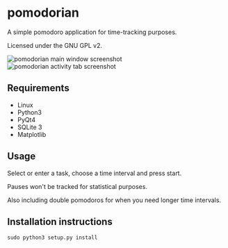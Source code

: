 pomodorian
==========

A simple pomodoro application for time-tracking purposes.

Licensed under the GNU GPL v2.

![pomodorian main window screenshot](https://i.imgur.com/jjX8PLo.png)
![pomodorian activity tab screenshot](https://i.imgur.com/trcz0zh.png)

## Requirements
* Linux
* Python3
* PyQt4
* SQLite 3
* Matplotlib

## Usage
Select or enter a task, choose a time interval and press start.

Pauses won't be tracked for statistical purposes.

Also including double pomodoros for when you need longer time intervals.


## Installation instructions
    sudo python3 setup.py install 
